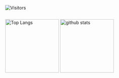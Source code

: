 ![Visitors](https://visitor-badge.glitch.me/badge?page_id=contiki9&left_color=gray&right_color=blue)
 <p>
  <img alt="" src="https://github-profile-summary-cards.vercel.app/api/cards/profile-details?username=MasaruOokawa&theme=transparent" />
 </p>
 <p align="left"> 
   <img alt="Top Langs" height="170px" src="https://github-readme-stats.vercel.app/api/top-langs/?username=MasaruOokawa&layout=compact&show_icons=true&theme=transparent" />
   <img alt="github stats" height="170px" src="https://github-readme-stats.vercel.app/api?username=MasaruOokawa&theme=transparent&show_icons=ture" />
 </p>
